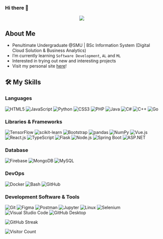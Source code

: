 ### Hi there 👋
<p align="center">
  <a href="https://github.com/DenverCoder1/readme-typing-svg"><img src="https://readme-typing-svg.herokuapp.com?font=Time+New+Roman&color=%23C8BE25&size=25&center=true&vCenter=true&width=600&height=100&lines=Software+Development,+AI+and+ML;Always+learning"></a>
</p>

## About Me
- Penultimate Undergraduate @SMU | BSc Information System (Digital Cloud Solution & Business Analytics)
- I’m currently learning `Software Development`, `AL` and `ML`
- Interested in trying out new and interesting projects
- Visit my personal site [here](https://ong-zijian.github.io/zijian_personal_page/)!

## 🛠️ My Skills
### Languages
![HTML5](https://img.shields.io/badge/HTML5-E34F26.svg?style=for-the-badge&logo=HTML5&logoColor=white)
![JavaScript](https://img.shields.io/badge/JavaScript-F7DF1E.svg?style=for-the-badge&logo=javascript&logoColor=black)
![Python](https://img.shields.io/badge/Python-3776AB.svg?style=for-the-badge&logo=python&logoColor=white)
![CSS3](https://img.shields.io/badge/CSS3-1572B6.svg?style=for-the-badge&logo=CSS3&logoColor=white)
![PHP](https://img.shields.io/badge/PHP-777BB4.svg?style=for-the-badge&logo=php&logoColor=white)
![Java](https://img.shields.io/badge/Java-007396.svg?style=for-the-badge&logo=java&logoColor=white)
![C#](https://img.shields.io/badge/C%23-239120.svg?style=for-the-badge&logo=c-sharp&logoColor=white)
![C++](https://img.shields.io/badge/C%2B%2B-00599C.svg?style=for-the-badge&logo=c%2B%2B&logoColor=white)
![Go](https://img.shields.io/badge/Go-00ADD8.svg?style=for-the-badge&logo=go&logoColor=white)

### Libraries & Frameworks
![TensorFlow](https://img.shields.io/badge/TensorFlow-FF6F00.svg?style=for-the-badge&logo=TensorFlow&logoColor=white)
![scikit-learn](https://img.shields.io/badge/scikit_learn-F7931E.svg?style=for-the-badge&logo=scikit-learn&logoColor=white)
![Bootstrap](https://img.shields.io/badge/Bootstrap-563D7C.svg?style=for-the-badge&logo=bootstrap&logoColor=white)
![pandas](https://img.shields.io/badge/pandas-150458.svg?style=for-the-badge&logo=pandas&logoColor=white)
![NumPy](https://img.shields.io/badge/NumPy-013243.svg?style=for-the-badge&logo=numpy&logoColor=white)
![Vue.js](https://img.shields.io/badge/Vue.js-35495E.svg?style=for-the-badge&logo=vue.js&logoColor=4FC08D)
![React.js](https://img.shields.io/badge/React-61DAFB.svg?style=for-the-badge&logo=react&logoColor=white)
![TypeScript](https://img.shields.io/badge/TypeScript-3178C6.svg?style=for-the-badge&logo=typescript&logoColor=white)
![Flask](https://img.shields.io/badge/Flask-000000.svg?style=for-the-badge&logo=Flask&logoColor=white)
![Node.js](https://img.shields.io/badge/Node.js-339933.svg?style=for-the-badge&logo=nodedotjs&logoColor=white)
![Spring Boot](https://img.shields.io/badge/Spring%20Boot-6DB33F.svg?style=for-the-badge&logo=spring-boot&logoColor=white)
![ASP.NET](https://img.shields.io/badge/ASP.NET-512BD4.svg?style=for-the-badge&logo=.net&logoColor=white)

### Database
![Firebase](https://img.shields.io/badge/Firebase-FFCA28.svg?style=for-the-badge&logo=Firebase&logoColor=black)
![MongoDB](https://img.shields.io/badge/MongoDB-47A248.svg?style=for-the-badge&logo=MongoDB&logoColor=white)
![MySQL](https://img.shields.io/badge/MySQL-00000F.svg?style=for-the-badge&logo=mysql&logoColor=white)

### DevOps
![Docker](https://img.shields.io/badge/Docker-2496ED.svg?style=for-the-badge&logo=Docker&logoColor=white)
![Bash](https://img.shields.io/badge/GNU%20Bash-4EAA25.svg?style=for-the-badge&logo=gnu-bash&logoColor=white)
![GitHub](https://img.shields.io/badge/GitHub-181717.svg?style=for-the-badge&logo=GitHub&logoColor=white)

### Development Software & Tools
![Git](https://img.shields.io/badge/Git-F05032.svg?style=for-the-badge&logo=Git&logoColor=white)
![Figma](https://img.shields.io/badge/Figma-F24E1E.svg?style=for-the-badge&logo=Figma&logoColor=white)
![Postman](https://img.shields.io/badge/Postman-FF6C37.svg?style=for-the-badge&logo=Postman&logoColor=white)
![Jupyter](https://img.shields.io/badge/Jupyter-F37626.svg?style=for-the-badge&logo=Jupyter&logoColor=white)
![Linux](https://img.shields.io/badge/Linux-FCC624.svg?style=for-the-badge&logo=Linux&logoColor=black)
![Selenium](https://img.shields.io/badge/Selenium-43B02A.svg?style=for-the-badge&logo=Selenium&logoColor=white)
![Visual Studio Code](https://img.shields.io/badge/Visual%20Studio%20Code-007ACC.svg?style=for-the-badge&logo=visual-studio-code&logoColor=white)
![GitHub Desktop](https://img.shields.io/badge/github%20desktop-6A2288?style=for-the-badge&logo=github&logoColor=white)

<!--![Top Languages](https://github-readme-stats.vercel.app/api/top-langs/?username=ong-zijian)-->
![GitHub Streak](https://github-readme-streak-stats.herokuapp.com/?user=ong-zijian)
<!--![Trophy Case](https://github-profile-trophy.vercel.app/?username=ong-zijian)-->

![Visitor Count](https://profile-counter.glitch.me/{your-username}/count.svg)
